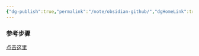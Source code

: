 ```yaml
---
{"dg-publish":true,"permalink":"/note/obsidian-github/","dgHomeLink":true,"dgPassFrontmatter":true,"dgShowBacklinks":false,"dgShowLocalGraph":true,"dgShowInlineTitle":true}
---
```



### 参考步骤
[点击这里](https://medium.com/analytics-vidhya/how-i-put-my-mind-under-version-control-24caea37b8a5)